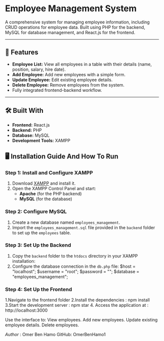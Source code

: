 # Employee Management System

A comprehensive system for managing employee information, including CRUD operations for employee data. Built using PHP for the backend, MySQL for database management, and React.js for the frontend.

---

## 🚀 Features
- **Employee List:** View all employees in a table with their details (name, position, salary, hire date).
- **Add Employee:** Add new employees with a simple form.
- **Update Employee:** Edit existing employee details.
- **Delete Employee:** Remove employees from the system.
- Fully integrated frontend-backend workflow.

---

## 🛠️ Built With
- **Frontend:** React.js 
- **Backend:** PHP
- **Database:** MySQL
- **Development Tools:** XAMPP

## 🖥️ Installation Guide And How To Run

### Step 1: Install and Configure XAMPP
1. Download [XAMPP](https://www.apachefriends.org/index.html) and install it.
2. Open the XAMPP Control Panel and start:
   - **Apache** (for the PHP backend)
   - **MySQL** (for the database)

### Step 2: Configure MySQL
1. Create a new database named `employees_management`.
2.  Import the `employees_management.sql` file provided in the `backend` folder to set up the `employees` table.

### Step 3: Set Up the Backend
1. Copy the `backend` folder to the `htdocs` directory in your XAMPP installation:
2. Configure the database connection in the `db.php` file:
$host = "localhost";
$username = "root";
$password = "";
$database = "employees_management";

### Step 4: Set Up the Frontend
1.Navigate to the frontend folder
2.Install the dependencies : npm install
3.Start the development server : npm star
4. Access the application at : http://localhost:3000

Use the interface to:
View employees.
Add new employees.
Update existing employee details.
Delete employees.

*Author* :
Omer Ben Hamo
GitHub: OmerBenHamo1


